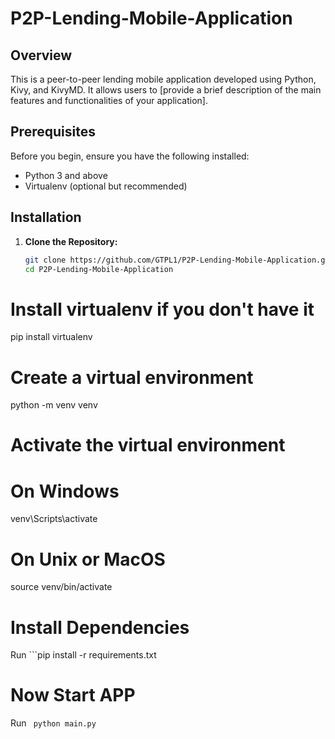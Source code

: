 # P2P-Lending-Mobile-Application

## Overview

This is a peer-to-peer lending mobile application developed using Python, Kivy, and KivyMD. It allows users to [provide a brief description of the main features and functionalities of your application].

## Prerequisites

Before you begin, ensure you have the following installed:

- Python 3 and above 
- Virtualenv (optional but recommended)

## Installation

1. **Clone the Repository:**

   ```bash
   git clone https://github.com/GTPL1/P2P-Lending-Mobile-Application.git
   cd P2P-Lending-Mobile-Application

# Install virtualenv if you don't have it
pip install virtualenv

# Create a virtual environment
python -m venv venv

# Activate the virtual environment

# On Windows
venv\Scripts\activate

# On Unix or MacOS
source venv/bin/activate

# Install Dependencies

Run ```pip install -r requirements.txt

# Now Start APP

Run ``` python main.py```